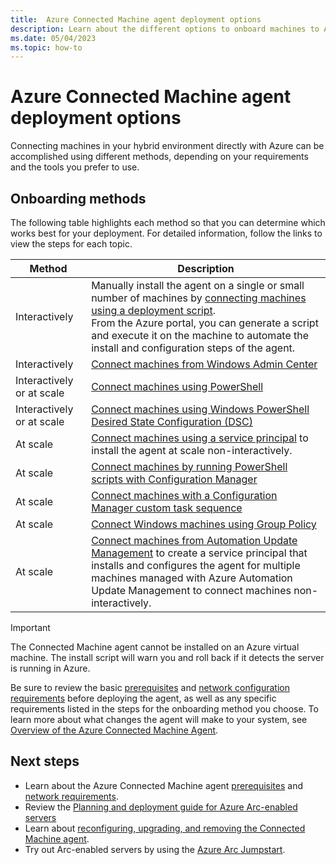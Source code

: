 ```yaml
---
title:  Azure Connected Machine agent deployment options
description: Learn about the different options to onboard machines to Azure Arc-enabled servers.
ms.date: 05/04/2023
ms.topic: how-to 
---
```


# Azure Connected Machine agent deployment options

Connecting machines in your hybrid environment directly with Azure can be accomplished using different methods, depending on your requirements and the tools you prefer to use.

## Onboarding methods

The following table highlights each method so that you can determine which works best for your deployment. For detailed information, follow the links to view the steps for each topic.

| Method | Description |
|--------|-------------|
| Interactively | Manually install the agent on a single or small number of machines by [connecting machines using a deployment script](onboard-portal.md).<br> From the Azure portal, you can generate a script and execute it on the machine to automate the install and configuration steps of the agent.|
| Interactively | [Connect machines from Windows Admin Center](onboard-windows-admin-center.md) |
| Interactively or at scale | [Connect machines using PowerShell](onboard-powershell.md) |
| Interactively or at scale | [Connect machines using Windows PowerShell Desired State Configuration (DSC)](onboard-dsc.md) |
| At scale | [Connect machines using a service principal](onboard-service-principal.md) to install the agent at scale non-interactively.|
| At scale | [Connect machines by running PowerShell scripts with Configuration Manager](onboard-configuration-manager-powershell.md)
| At scale | [Connect machines with a Configuration Manager custom task sequence](onboard-configuration-manager-custom-task.md)
| At scale | [Connect Windows machines using Group Policy](onboard-group-policy-powershell.md)
| At scale | [Connect machines from Automation Update Management](onboard-update-management-machines.md) to create a service principal that installs and configures the agent for multiple machines managed with Azure Automation Update Management to connect machines non-interactively. |

> [!IMPORTANT]
> The Connected Machine agent cannot be installed on an Azure virtual machine. The install script will warn you and roll back if it detects the server is running in Azure.

Be sure to review the basic [prerequisites](prerequisites.md) and [network configuration requirements](network-requirements.md) before deploying the agent, as well as any specific requirements listed in the steps for the onboarding method you choose. To learn more about what changes the agent will make to your system, see [Overview of the Azure Connected Machine Agent](agent-overview.md).

## Next steps

* Learn about the Azure Connected Machine agent [prerequisites](prerequisites.md) and [network requirements](network-requirements.md).
* Review the [Planning and deployment guide for Azure Arc-enabled servers](plan-at-scale-deployment.md)
* Learn about [reconfiguring, upgrading, and removing the Connected Machine agent](manage-agent.md).
* Try out Arc-enabled servers by using the [Azure Arc Jumpstart](https://azurearcjumpstart.io/azure_arc_jumpstart/azure_arc_servers/).
